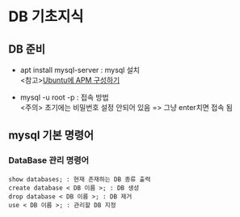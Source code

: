 # DB 기초지식

## DB 준비
+ apt install mysql-server : mysql 설치 <br>
<참고>[Ubuntu에 APM 구성하기](https://blog.lael.be/post/7264)<br>

+ mysql -u root -p : 접속 방법 <br>
<주의> 초기에는 비밀번호 설정 안되어 있음 => 그냥 enter치면 접속 됨

## mysql 기본 명령어
### DataBase 관리 명령어
```
show databases; : 현재 존재하는 DB 종류 출력
create database < DB 이름 >; : DB 생성
drop database < DB 이름 >; : DB 제거
use < DB 이름 >; : 관리할 DB 지정
```
